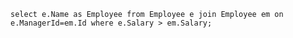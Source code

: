     select e.Name as Employee from Employee e join Employee em on e.ManagerId=em.Id where e.Salary > em.Salary;
